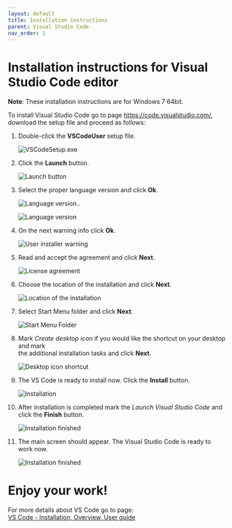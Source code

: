 ```yaml
---
layout: default
title: Installation instructions
parent: Visual Studio Code
nav_order: 1
---
```



# Installation instructions for Visual Studio Code editor #

**Note**: These installation instructions are for Windows 7 64bit.

To install Visual Studio Code go to page https://code.visualstudio.com/, download the setup file and proceed as follows:

1. Double-click the **VSCodeUser** setup file.  
   
   ![VSCodeSetup.exe](/assets/images/2_.exe_file.png)
   
2. Click the **Launch** button.  

   ![Launch button](/assets/images//3_Launch_button.png)

3. Select the proper language version and click **Ok**.

   ![Language version](/assets/images//4_Language_version.png)..

   ![Language version](/assets/images//5_Language_version_01.png)

4. On the next warning info click **Ok**.

   ![User installer warning](/assets/images//6_User_Installer.png)

5. Read and accept the agreement and click **Next**.

   ![License agreement](/assets/images//7_License_agreement.png)

6. Choose the location of the installation and click **Next**.

   ![Location of the installation](/assets/images//8_Location_of_the_installation.png)

7. Select Start Menu folder and click **Next**.
   
   ![Start Menu Folder](/assets/images//9_Shortcut_location.png) 

8. Mark *Create desktop icon* if you would like the shortcut on your desktop and mark  
   the additional installation tasks and click **Next**.

   ![Desktop icon shortcut](/assets/images/10_Desktop_icon.png) 

9. The VS Code is ready to install now. Click the **Install** button.

   ![Installation](/assets/images/11_Installation.png) 
    
10. After installation is completed mark the *Launch Visual Studio Code* and click the **Finish** button.

    ![Installation finished](/assets/images/12_Finish.png) 

11. The main screen should appear. The Visual Studio Code is ready to work now.

    ![Installation finished](/assets/images/13_VS_Code_Start.png) 


# Enjoy your work! #


For more details about VS Code go to page:  
[VS Code - Installation, Overview, User guide](https://code.visualstudio.com/)



